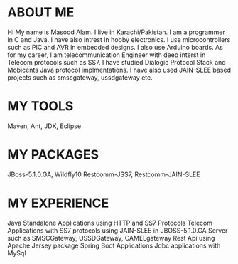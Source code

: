 ABOUT ME
=======================================
Hi
My name is Masood Alam.
I live in Karachi/Pakistan.
I am a programmer in C and Java.
I have also intrest in hobby electronics.
I use microcontrollers such as PIC and AVR in embedded designs.
I also use Arduino boards.
As for my career, I am telecommunication Engineer with
deep interst in Telecom protocols such as SS7.
I have studied Dialogic Protocol Stack and Mobicents Java protocol implmentations.
I have also used JAIN-SLEE based projects such as smscgateway, ussdgateway etc.

MY TOOLS
========
Maven, Ant, JDK, Eclipse

MY PACKAGES
============
JBoss-5.1.0.GA, Wildfly10
Restcomm-JSS7, Restcomm-JAIN-SLEE

MY EXPERIENCE
=============
Java Standalone Applications using HTTP and SS7 Protocols
Telecom Applications with SS7 protocols using JAIN-SLEE in JBOSS-5.1.0.GA Server
such as SMSCGateway, USSDGateway, CAMELgateway
Rest Api using Apache Jersey package
Spring Boot Applications
Jdbc applications with MySql



